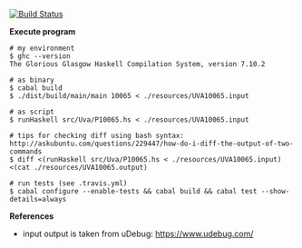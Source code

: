 [![Build Status](https://travis-ci.org/hi-ogawa/haskell_playground.png?branch=master)](https://travis-ci.org/hi-ogawa/haskell_playground)

__Execute program__


```
# my environment
$ ghc --version
The Glorious Glasgow Haskell Compilation System, version 7.10.2

# as binary
$ cabal build
$ ./dist/build/main/main 10065 < ./resources/UVA10065.input

# as script
$ runHaskell src/Uva/P10065.hs < ./resources/UVA10065.input

# tips for checking diff using bash syntax: http://askubuntu.com/questions/229447/how-do-i-diff-the-output-of-two-commands
$ diff <(runHaskell src/Uva/P10065.hs < ./resources/UVA10065.input) <(cat ./resources/UVA10065.output)

# run tests (see .travis.yml)
$ cabal configure --enable-tests && cabal build && cabal test --show-details=always
```

__References__

- input output is taken from uDebug: https://www.udebug.com/
